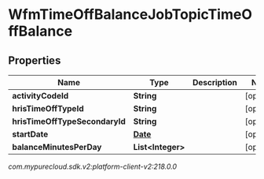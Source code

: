 # WfmTimeOffBalanceJobTopicTimeOffBalance


## Properties

| Name | Type | Description | Notes |
| ------------ | ------------- | ------------- | ------------- |
| **activityCodeId** | **String** |  |  [optional] |
| **hrisTimeOffTypeId** | **String** |  |  [optional] |
| **hrisTimeOffTypeSecondaryId** | **String** |  |  [optional] |
| **startDate** | [**Date**](Date) |  |  [optional] |
| **balanceMinutesPerDay** | **List&lt;Integer&gt;** |  |  [optional] |




_com.mypurecloud.sdk.v2:platform-client-v2:218.0.0_

